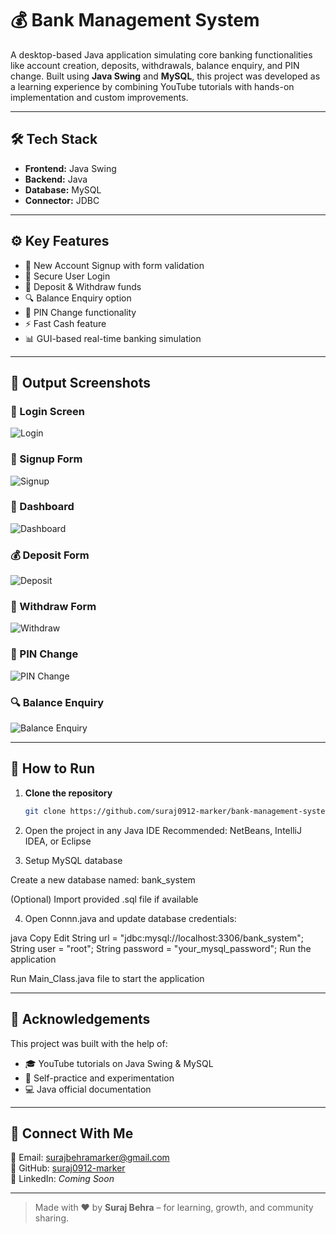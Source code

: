 # 💰 Bank Management System

A desktop-based Java application simulating core banking functionalities like account creation, deposits, withdrawals, balance enquiry, and PIN change. Built using **Java Swing** and **MySQL**, this project was developed as a learning experience by combining YouTube tutorials with hands-on implementation and custom improvements.

---

## 🛠️ Tech Stack

- **Frontend:** Java Swing
- **Backend:** Java
- **Database:** MySQL
- **Connector:** JDBC

---

## ⚙️ Key Features

- 📝 New Account Signup with form validation  
- 🔐 Secure User Login  
- 💸 Deposit & Withdraw funds  
- 🔍 Balance Enquiry option  
- 🔁 PIN Change functionality  
- ⚡ Fast Cash feature  
- 📊 GUI-based real-time banking simulation

---

## 📸 Output Screenshots

### 🔐 Login Screen
![Login](https://github.com/suraj0912-marker/bank-management-system/blob/main/assets/login-screen.png)

### 📝 Signup Form
![Signup](https://github.com/suraj0912-marker/bank-management-system/blob/main/assets/signup-form.png)

### 🏦 Dashboard
![Dashboard](https://github.com/suraj0912-marker/bank-management-system/blob/main/assets/dashboard.png)

### 💰 Deposit Form
![Deposit](https://github.com/suraj0912-marker/bank-management-system/blob/main/assets/deposit-form.png)

### 💸 Withdraw Form
![Withdraw](https://github.com/suraj0912-marker/bank-management-system/blob/main/assets/withdraw-form.png)

### 🔁 PIN Change
![PIN Change](https://github.com/suraj0912-marker/bank-management-system/blob/main/assets/pin-change.png)

### 🔍 Balance Enquiry
![Balance Enquiry](https://github.com/suraj0912-marker/bank-management-system/blob/main/assets/balance-enquiry.png)

---

## 🚀 How to Run

1. **Clone the repository**
   ```bash
   git clone https://github.com/suraj0912-marker/bank-management-system.git

2.   Open the project in any Java IDE
Recommended: NetBeans, IntelliJ IDEA, or Eclipse

3. Setup MySQL database

Create a new database named: bank_system

(Optional) Import provided .sql file if available

4. Open Connn.java and update database credentials:

java
Copy
Edit
String url = "jdbc:mysql://localhost:3306/bank_system";
String user = "root";
String password = "your_mysql_password";
Run the application

Run Main_Class.java file to start the application

---

## 🙌 Acknowledgements

This project was built with the help of:

- 🎓 YouTube tutorials on Java Swing & MySQL
- 🧠 Self-practice and experimentation
- 💻 Java official documentation

---

## 🔗 Connect With Me

📧 Email: surajbehramarker@gmail.com  
💼 GitHub: [suraj0912-marker](https://github.com/suraj0912-marker)  
🔗 LinkedIn: *Coming Soon*  

---

> Made with ❤️ by **Suraj Behra** – for learning, growth, and community sharing.

